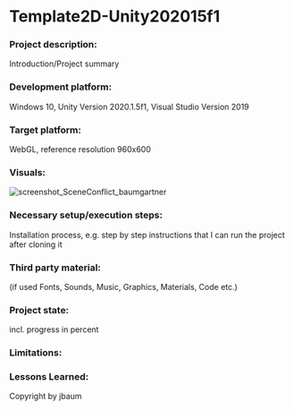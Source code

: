 # Template2D-Unity202015f1

### Project description: 
Introduction/Project summary 

### Development platform: 
Windows 10, Unity Version 2020.1.5f1, Visual Studio Version 2019

### Target platform: 
WebGL, reference resolution 960x600

### Visuals: 
![screenshot_SceneConflict_baumgartner](https://user-images.githubusercontent.com/72390133/121001515-a9ea0580-c78b-11eb-9eef-6d54128849e2.JPG)

### Necessary setup/execution steps: 
Installation process, e.g. step by step instructions that I can run the project after cloning it

### Third party material: 
(if used Fonts, Sounds, Music, Graphics, Materials, Code etc.)

### Project state: 
incl. progress in percent

### Limitations: 

### Lessons Learned: 

Copyright by jbaum
